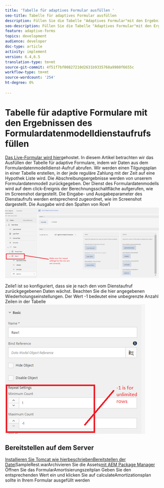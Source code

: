 ```yaml
---
title: 'Tabelle für adaptives Formular ausfüllen '
seo-title: Tabelle für adaptives Formular ausfüllen
description: Füllen Sie die Tabelle "Adaptives Formular"mit den Ergebnissen von Formulardatenmodell-Dienstaufrufen
seo-description: Füllen Sie die Tabelle "Adaptives Formular"mit den Ergebnissen von Formulardatenmodell-Dienstaufrufen
feature: adaptive-forms
topics: development
audience: developer
doc-type: article
activity: implement
version: 6.4,6.5
translation-type: tm+mt
source-git-commit: 4f51f7bf00827210d2631b9335768a9980f6655c
workflow-type: tm+mt
source-wordcount: '254'
ht-degree: 0%

---
```



# Tabelle für adaptive Formulare mit den Ergebnissen des Formulardatenmodelldienstaufrufs füllen

[Das Live-Formular wird hier](https://forms.enablementadobe.com/content/dam/formsanddocuments/amortization/jcr:content?wcmmode=disabled)gehostet. In diesem Artikel betrachten wir das Ausfüllen der Tabelle für adaptive Formulare, indem wir Daten aus dem Formulardatenmodelldienst-Aufruf abrufen. Wir werden einen Tilgungsplan in einer Tabelle erstellen, in der jede reguläre Zahlung mit der Zeit auf eine Hypothek Liste wird. Die Abschreibungsergebnisse werden von unserem Formulardatenmodell zurückgegeben. Der Dienst des Formulardatenmodells wird auf dem click-Ereignis der Berechnungsschaltfläche aufgerufen, wie im Screenshot dargestellt. Die Eingabe- und Ausgabeparameter des Dienstaufrufs werden entsprechend zugeordnet, wie im Screenshot dargestellt. Die Ausgabe wird den Spalten von Row1![clickevent zugeordnet](assets/amortization.PNG)

Zeile1 ist so konfiguriert, dass sie je nach den vom Dienstaufruf zurückgegebenen Daten wächst. Beachten Sie die hier angegebenen Wiederholungseinstellungen. Der Wert -1 bedeutet eine unbegrenzte Anzahl Zeilen in der Tabelle![Zeile1](assets/rowconfiguration.PNG)

## Bereitstellen auf dem Server

[Installieren Sie Tomcat wie hier](/help/forms/ic-print-channel-tutorial/partone.md)[beschriebenBereitstellen der Datei](https://forms.enablementadobe.com/content/DemoServerBundles/SampleRest.war)SampleRest.warArchivieren Sie die Assets[mit AEM Package Manager ](assets/amortizationschedule.zip) Öffnen Sie das Formular[](http://localhost:4502/content/dam/formsanddocuments/amortization/jcr:content?wcmmode=disabled)Amortisierungszeitplan Geben Sie den entsprechenden Wert ein und klicken Sie auf calculateAmortizationsplan sollte in Ihrem Formular ausgefüllt werden


